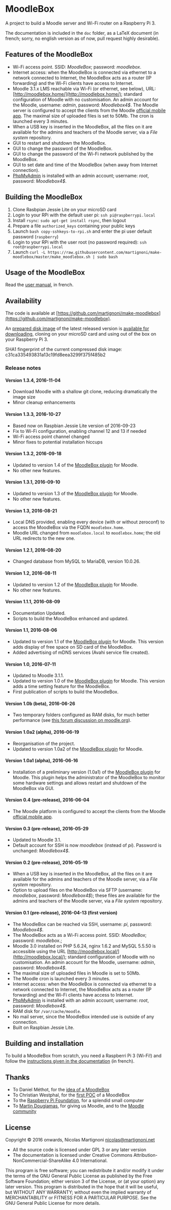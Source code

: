 # MoodleBox

A project to build a Moodle server and Wi-Fi router on a Raspberry Pi 3.

The documentation is included in the `doc` folder, as a LaTeX document (in french; sorry, no english version as of now, pull request highly desirable).

## Features of the MoodleBox

* Wi-Fi access point. SSID: _MoodleBox_; password: _moodlebox_.
* Internet access: when the MoodleBox is connected via ethernet to a network connected to Internet, the MoodleBox acts as a router (IP forwarding) and the Wi-Fi clients have access to Internet.
* Moodle 3.1.x LMS reachable via Wi-Fi (or ethernet, see below), URL: [http://moodlebox.home/](http://moodlebox.home/); standard configuration of Moodle with no customisation. An admin account for the Moodle, username: _admin_, password: _Moodlebox4$_. The Moodle server is configured to accept the clients from the Moodle [official mobile app](https://download.moodle.org/mobile/). The maximal size of uploaded files is set to 50Mb. The cron is launched every 3 minutes.
* When a USB key is inserted in the MoodleBox, all the files on it are available for the admins and teachers of the Moodle server, via a _File system_ repository.
* GUI to restart and shutdown the MoodleBox.
* GUI to change the password of the MoodleBox.
* GUI to change the password of the Wi-Fi network published by the MoodleBox.
* GUI to set date and time of the MoodleBox (when away from Internet connection).
* [PhpMyAdmin](http://moodlebox.home/phpmyadmin) is installed with an admin account; username: _root_, password: _Moodlebox4$_.

## Building the MoodleBox

1. Clone Rasbpian Jessie Lite on your microSD card
1. Login to your RPi with the default user pi: `ssh pi@raspberrypi.local`
1. Install `rsync`: `sudo apt-get install rsync`, then logout
1. Prepare a file `authorized_keys` containing your public keys
1. Launch `bash copy-sshkeys-to-rpi.sh` and enter the pi user default password (`raspberry`)
1. Login to your RPi with the user root (no password required): `ssh root@raspberrypi.local`
1. Launch `curl -L https://raw.githubusercontent.com/martignoni/make-moodlebox/master/make_moodlebox.sh | sudo bash`

## Usage of the MoodleBox

Read the [user manual](https://moodle.org/mod/book/view.php?id=8265), in french.

## Availability

The code is available at [https://github.com/martignoni/make-moodlebox](https://github.com/martignoni/make-moodlebox).

An [prepared disk image](https://moodlebox.net/downloading/) of the latest released version is [available for downloading](https://moodlebox.net/downloading/), cloning on your microSD card and using out of the box on your Raspberry Pi 3.

SHA1 fingerprint of the current compressed disk image: c31ca335493831a13c19fd8eea3299f375f485b2

### Release notes

#### Version 1.3.4, 2016-11-04

* Download Moodle with a shallow git clone, reducing dramatically the image size
* Minor cleanup enhancements

#### Version 1.3.3, 2016-10-27

* Based now on Raspbian Jessie Lite version of 2016-09-23
* Fix to Wi-Fi configuration, enabling channel 12 and 13 if needed
* Wi-Fi access point channel changed
* Minor fixes to potential installation hiccups

#### Version 1.3.2, 2016-09-18

* Updated to version 1.4 of the [MoodleBox plugin](https://github.com/martignoni/moodlebox-plugin) for Moodle.
* No other new features.

#### Version 1.3.1, 2016-09-10

* Updated to version 1.3 of the [MoodleBox plugin](https://github.com/martignoni/moodlebox-plugin) for Moodle.
* No other new features.

#### Version 1.3, 2016-08-21

* Local DNS provided, enabling every device (with or without zeroconf) to access the MoodleBox via the FQDN `moodlebox.home`.
* Moodle URL changed from `moodlebox.local` to `moodlebox.home`; the old URL redirects to the new one.

#### Version 1.2.1, 2016-08-20

* Changed database from MySQL to MariaDB, version 10.0.26.

#### Version 1.2, 2016-08-11

* Updated to version 1.2 of the [MoodleBox plugin](https://github.com/martignoni/moodlebox-plugin) for Moodle.
* No other new features.

#### Version 1.1.1, 2016-08-09

* Documentation Updated.
* Scripts to build the MoodleBox enhanced and updated.

#### Version 1.1, 2016-08-06

* Updated to version 1.1 of the [MoodleBox plugin](https://github.com/martignoni/moodlebox-plugin) for Moodle. This version adds display of free space on SD card of the MoodleBox.
* Added advertising of mDNS services (Avahi service file created).

#### Version 1.0, 2016-07-11

* Updated to Moodle 3.1.1.
* Updated to version 1.0 of the [MoodleBox plugin](https://github.com/martignoni/moodlebox-plugin) for Moodle. This version adds a time setting feature for the MoodleBox.
* First publication of scripts to build the MoodleBox.

#### Version 1.0b (beta), 2016-06-26

* Two temporary folders configured as RAM disks, for much better performance (see [this forum discussion on moodle.org](https://moodle.org/mod/forum/discuss.php?d=335066#p1350156)).

#### Version 1.0a2 (alpha), 2016-06-19

* Reorganisation of the project.
* Updated to version 1.0a2 of the [MoodleBox plugin](https://github.com/martignoni/moodlebox-plugin) for Moodle.

#### Version 1.0a1 (alpha), 2016-06-16

* Installation of a preliminary version (1.0a1) of the [MoodleBox plugin](https://github.com/martignoni/moodlebox-plugin) for Moodle. This plugin helps the administrator of the MoodleBox to monitor some hardware settings and allows restart and shutdown of the MoodleBox via GUI.

#### Version 0.4 (pre-release), 2016-06-04

* The Moodle platform is configured to accept the clients from the Moodle [official mobile app](https://download.moodle.org/mobile/).

#### Version 0.3 (pre-release), 2016-05-29

* Updated to Moodle 3.1.
* Default account for SSH is now _moodlebox_ (instead of _pi_). Password is unchanged: _Moodlebox4$_.

#### Version 0.2 (pre-release), 2016-05-19

* When a USB key is inserted in the MoodleBox, all the files on it are available for the admins and teachers of the Moodle server, via a _File system_ repository.
* Option to upload files on the MoodleBox via SFTP (username: _moodlebox_, password: _Moodlebox4$_); these files are available for the admins and teachers of the Moodle server, via a _File system_ repository.

#### Version 0.1 (pre-release), 2016-04-13 (first version)

* The MoodleBox can be reached via SSH, username: _pi_, password: _Moodlebox4$_.
* The MoodleBox acts as a Wi-Fi access point. SSID: _MoodleBox_; password: _moodlebox_.;
* Moodle 3.0 installed on PHP 5.6.24, nginx 1.6.2 and MySQL 5.5.50 is accessible using the URL [http://moodlebox.local/](http://moodlebox.local/); standard configuration of Moodle with no customisation. An admin account for the Moodle, username: _admin_, password: _Moodlebox4$_.
* The maximal size of uploaded files in Moodle is set to 50Mb.
* The Moodle cron is launched every 3 minutes.
* Internet access: when the MoodleBox is connected via ethernet to a network connected to Internet, the MoodleBox acts as a router (IP forwarding) and the Wi-Fi clients have access to Internet.
* [PhpMyAdmin](http://moodlebox.local/phpmyadmin) is installed with an admin account; username: _root_, password: _Moodlebox4$_.
* RAM disk for `/var/cache/moodle`.
* No mail server, since the MoodleBox intended use is outside of any connection.
* Built on Raspbian Jessie Lite.

## Building and installation

To build a MoodleBox from scratch, you need a Raspberri Pi 3 (Wi-Fi!) and follow the [instructions given in the documentation](https://github.com/martignoni/make-moodlebox/blob/master/doc/Moodlebox.pdf) (in french).

## Thanks

* To Daniel Méthot, for the [idea of a MoodleBox](https://moodle.org/mod/forum/discuss.php?d=278493)
* To Christian Westphal, for the [first POC](https://moodle.org/mod/forum/discuss.php?d=331170) of a MoodleBox
* To the [Raspberry Pi Foundation](https://www.raspberrypi.org/), for a splendid small computer
* To [Martin Dougiamas](https://en.wikipedia.org/wiki/Martin_Dougiamas), for giving us Moodle, and to the [Moodle community](https://moodle.org/)

## License

Copyright © 2016 onwards, Nicolas Martignoni <nicolas@martignoni.net>

* All the source code is licensed under GPL 3 or any later version
* The documentation is licensed under Creative Commons Attribution-NonCommercial-ShareAlike 4.0 International.

This program is free software; you can redistribute it and/or modify it under the terms of the GNU General Public License as published by the Free Software Foundation; either version 3 of the License, or (at your option) any later version. This program is distributed in the hope that it will be useful, but WITHOUT ANY WARRANTY; without even the implied warranty of MERCHANTABILITY or FITNESS FOR A PARTICULAR PURPOSE. See the GNU General Public License for more details.


